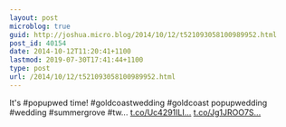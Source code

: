 ```yaml
---
layout: post
microblog: true
guid: http://joshua.micro.blog/2014/10/12/t521093058100989952.html
post_id: 40154
date: 2014-10-12T11:20:41+1100
lastmod: 2019-07-30T17:41:44+1100
type: post
url: /2014/10/12/t521093058100989952.html
---
```

It's #popupwed time! #goldcoastwedding #goldcoast popupwedding #wedding #summergrove #tw... [t.co/Uc4291ILI...](http://t.co/Uc4291ILIk) [t.co/Jg1JROO7S...](http://t.co/Jg1JROO7SU)
